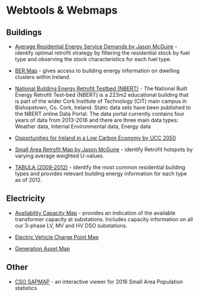 # Webtools & Webmaps

## Buildings

- [Average Residential Energy Service Demands by Jason McGuire](https://public.tableau.com/profile/jason.mc.guire#!/vizhome/BERDatabase/BEROverview) - identify optimal retrofit strategy by filtering the residential stock by fuel type and observing the stock characteristics for each fuel type.

- [BER Map](https://www.seai.ie/technologies/seai-maps/ber-map/) - gives access to building energy information on dwelling clusters within Ireland.

- [National Building Energy Retrofit Testbed (NBERT)](https://nbert-research.squarespace.com) - The National Built Energy Retrofit Test-bed (NBERT) is a 223m2 educational building that is part of the wider Cork Institute of Technology (CIT) main campus in Bishopstown, Co. Cork, Ireland. Static data sets have been published to the NBERT online Data Portal. The data portal currently contains four years of data from 2013-2016 and there are three main data types: Weather data, Internal Environmental data, Energy data

- [Opportunities for Ireland in a Low Carbon Economy by UCC 2050](https://public.tableau.com/profile/ucc.2050.project#!/vizhome/Our2050OpportunitiesforIrelandinaLowCarbonEconomy_0/Introduction)

- [Small Area Retrofit Map by Jason McGuire](https://public.tableau.com/profile/jason.mc.guire#!/vizhome/SmallAreaRetrofitHotspot/RetrofitHotspots) - identify Retrofit hotspots by varying average weighted U-values.

- [TABULA (2009-2012)](http://webtool.building-typology.eu) - identify the most common residential building types and provides relevant building energy information for each type as of 2012.

## Electricity

- [Availability Capacity Map](https://www.esbnetworks.ie/network-capacity-map) - provides an indication of the available transformer capacity at substations.  Includes capacity information on all our 3-phase LV, MV and HV DSO substations.

- [Electric Vehicle Charge Point Map](https://esb.ie/ecars/charge-point-map)

- [Generation Asset Map](https://esb.ie/our-businesses/generation-energy-trading-new/generation-asset-map)

## Other

- [CSO SAPMAP](http://census.cso.ie/sapmap/) - an interactive viewer for 2016 Small Area Population statistics

